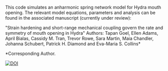 This code simulates an anharmonic spring network model for Hydra mouth opening.
The relevant model equations, parameters and analysis can be found in the associated manuscript (currently under review):

"Strain hardening and short-range mechanical coupling govern the rate and symmetry of mouth opening in Hydra"
Authors: Tapan Goel, Ellen Adams, April Bialas, Cassidy M. Tran, Trevor Rowe, Sara Martin, Maia Chandler, Johanna Schubert, Patrick H. Diamond and Eva-Maria S. Collins*

*Corresponding Author.

[![DOI](https://zenodo.org/badge/461057095.svg)](https://zenodo.org/badge/latestdoi/461057095)
